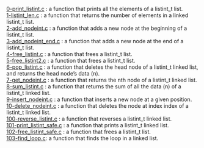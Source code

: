 [0-print_listint.c](./0-print_listint.c) : a function that prints all the elements of a listint_t list. <br/>
[1-listint_len.c](./1-listint_len.c) : a function that returns the number of elements in a linked listint_t list. <br/>
[2-add_nodeint.c](./2-add_nodeint.c) : a function that adds a new node at the beginning of a listint_t list. <br/>
[3-add_nodeint_end.c](./3-add_nodeint_end.c) : a function that adds a new node at the end of a listint_t list. <br/>
[4-free_listint.c](./4-free_listint.c) : a function that frees a listint_t list. <br/>
[5-free_listint2.c](./5-free_listint2.c) : a function that frees a listint_t list. <br/>
[6-pop_listint.c](./6-pop_listint.c) : a function that deletes the head node of a listint_t linked list, and returns the head node’s data (n). <br/>
[7-get_nodeint.c](./7-get_nodeint.c) : a function that returns the nth node of a listint_t linked list. <br/>
[8-sum_listint.c](./8-sum_listint.c) : a function that returns the sum of all the data (n) of a listint_t linked list. <br/>
[9-insert_nodeint.c](./9-insert_nodeint.c) : a function that inserts a new node at a given position. <br/>
[10-delete_nodeint.c](./10-delete_nodeint.c) : a function that deletes the node at index index of a listint_t linked list. <br/>
[100-reverse_listint.c](./100-reverse_listint.c) : a function that reverses a listint_t linked list. <br/>
[101-print_listint_safe.c](./101-print_listint_safe.c) : a function that prints a listint_t linked list. <br/>
[102-free_listint_safe.c](./102-free_listint_safe.c) : a function that frees a listint_t list. <br/>
[103-find_loop.c](./103-find_loop.c): a function that finds the loop in a linked list. <br/>